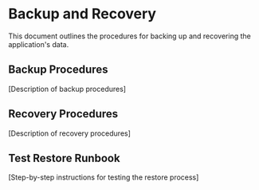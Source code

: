 # Backup and Recovery

This document outlines the procedures for backing up and recovering the application's data.

## Backup Procedures

[Description of backup procedures]

## Recovery Procedures

[Description of recovery procedures]

## Test Restore Runbook

[Step-by-step instructions for testing the restore process]
